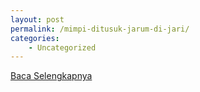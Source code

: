 ```yaml
---
layout: post
permalink: /mimpi-ditusuk-jarum-di-jari/
categories:
    - Uncategorized
---
```


[Baca Selengkapnya](/07)